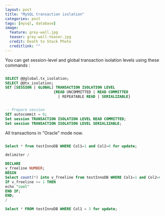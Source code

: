 ```yaml
---
layout: post
title: "MySQL transaction isolation"
categories: post
tags: [mysql, database]
image:
  feature: grey-wall.jpg
  teaser: grey-wall-teaser.jpg
  credit: Death to Stock Photo
  creditlink: ""
---
```


You can get session-level and global transaction isolation levels using these commands :

``` SQL

SELECT @@global.tx_isolation;
SELECT @@tx_isolation;
SET [SESSION | GLOBAL] TRANSACTION ISOLATION LEVEL
                      {READ UNCOMMITTED | READ COMMITTED
                        | REPEATABLE READ | SERIALIZABLE}


-- Prepare session
SET autocommit = 0;
Set session TRANSACTION ISOLATION LEVEL READ COMMITTED;
Set session TRANSACTION ISOLATION LEVEL SERIALIZABLE;
```

All transactions in "Oracle" mode now.

``` SQL

Select * from testInnoDB WHERE Col1=1 and Col2=0 for update;

delimiter /

DECLARE
v_freeline NUMBER;
BEGIN
Select count(*) into v_freeline from testInnoDB WHERE Col1=1 and Col2=0;
IF v_freeline >= 1 THEN
echo "cool"
END IF;
END;
/

Select * FROM testInnoDB WHERE Col1 = 3 for update;
```
